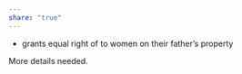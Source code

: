 ```yaml
---
share: "true"
---
```



- grants equal right of to women on their father’s property

More details needed. 